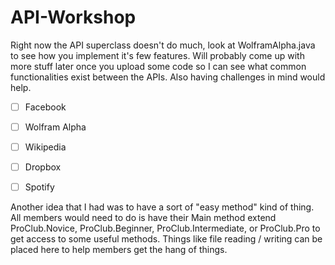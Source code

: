 # API-Workshop

Right now the API superclass doesn't do much, look at WolframAlpha.java to see how you implement it's few features. Will probably come up with more stuff later once you upload some code so I can see what common functionalities exist between the APIs. Also having challenges in mind would help.

- [ ] Facebook
- [ ] Wolfram Alpha
- [ ] Wikipedia
- [ ] Dropbox
- [ ] Spotify


Another idea that I had was to have a sort of "easy method" kind of thing. All members would need to do is have their Main method extend ProClub.Novice, ProClub.Beginner, ProClub.Intermediate, or ProClub.Pro to get access to some useful methods. Things like file reading / writing can be placed here to help members get the hang of things.
